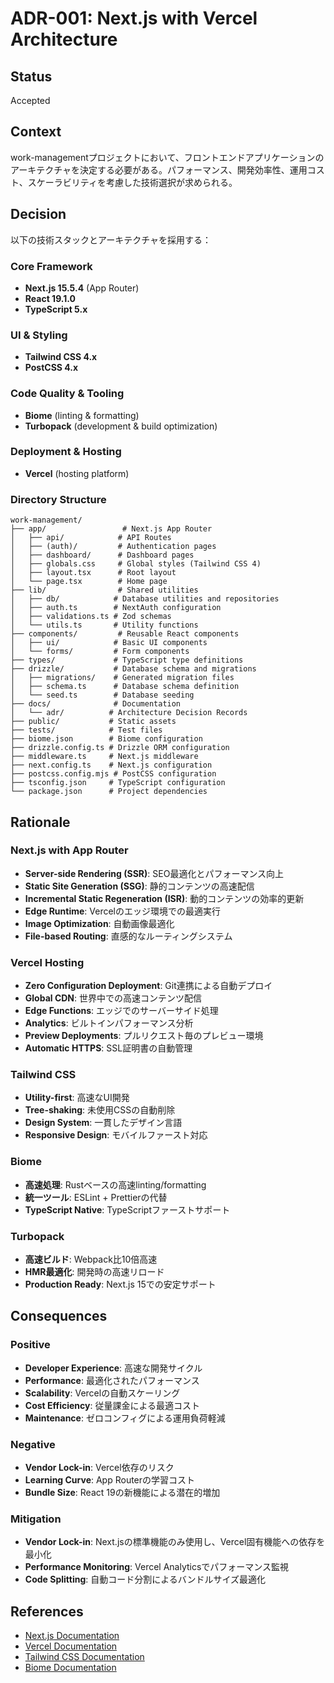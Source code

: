 # ADR-001: Next.js with Vercel Architecture

## Status
Accepted

## Context
work-managementプロジェクトにおいて、フロントエンドアプリケーションのアーキテクチャを決定する必要がある。パフォーマンス、開発効率性、運用コスト、スケーラビリティを考慮した技術選択が求められる。

## Decision
以下の技術スタックとアーキテクチャを採用する：

### Core Framework
- **Next.js 15.5.4** (App Router)
- **React 19.1.0**
- **TypeScript 5.x**

### UI & Styling
- **Tailwind CSS 4.x**
- **PostCSS 4.x**

### Code Quality & Tooling
- **Biome** (linting & formatting)
- **Turbopack** (development & build optimization)

### Deployment & Hosting
- **Vercel** (hosting platform)

### Directory Structure
```
work-management/
├── app/                 # Next.js App Router
│   ├── api/            # API Routes
│   ├── (auth)/         # Authentication pages
│   ├── dashboard/      # Dashboard pages
│   ├── globals.css     # Global styles (Tailwind CSS 4)
│   ├── layout.tsx      # Root layout
│   └── page.tsx        # Home page
├── lib/                # Shared utilities
│   ├── db/            # Database utilities and repositories
│   ├── auth.ts        # NextAuth configuration
│   ├── validations.ts # Zod schemas
│   └── utils.ts       # Utility functions
├── components/         # Reusable React components
│   ├── ui/            # Basic UI components
│   └── forms/         # Form components
├── types/             # TypeScript type definitions
├── drizzle/           # Database schema and migrations
│   ├── migrations/    # Generated migration files
│   ├── schema.ts      # Database schema definition
│   └── seed.ts        # Database seeding
├── docs/              # Documentation
│   └── adr/          # Architecture Decision Records
├── public/           # Static assets
├── tests/            # Test files
├── biome.json        # Biome configuration
├── drizzle.config.ts # Drizzle ORM configuration
├── middleware.ts     # Next.js middleware
├── next.config.ts    # Next.js configuration
├── postcss.config.mjs # PostCSS configuration
├── tsconfig.json     # TypeScript configuration
└── package.json      # Project dependencies
```

## Rationale

### Next.js with App Router
- **Server-side Rendering (SSR)**: SEO最適化とパフォーマンス向上
- **Static Site Generation (SSG)**: 静的コンテンツの高速配信
- **Incremental Static Regeneration (ISR)**: 動的コンテンツの効率的更新
- **Edge Runtime**: Vercelのエッジ環境での最適実行
- **Image Optimization**: 自動画像最適化
- **File-based Routing**: 直感的なルーティングシステム

### Vercel Hosting
- **Zero Configuration Deployment**: Git連携による自動デプロイ
- **Global CDN**: 世界中での高速コンテンツ配信
- **Edge Functions**: エッジでのサーバーサイド処理
- **Analytics**: ビルトインパフォーマンス分析
- **Preview Deployments**: プルリクエスト毎のプレビュー環境
- **Automatic HTTPS**: SSL証明書の自動管理

### Tailwind CSS
- **Utility-first**: 高速なUI開発
- **Tree-shaking**: 未使用CSSの自動削除
- **Design System**: 一貫したデザイン言語
- **Responsive Design**: モバイルファースト対応

### Biome
- **高速処理**: Rustベースの高速linting/formatting
- **統一ツール**: ESLint + Prettierの代替
- **TypeScript Native**: TypeScriptファーストサポート

### Turbopack
- **高速ビルド**: Webpack比10倍高速
- **HMR最適化**: 開発時の高速リロード
- **Production Ready**: Next.js 15での安定サポート

## Consequences

### Positive
- **Developer Experience**: 高速な開発サイクル
- **Performance**: 最適化されたパフォーマンス
- **Scalability**: Vercelの自動スケーリング
- **Cost Efficiency**: 従量課金による最適コスト
- **Maintenance**: ゼロコンフィグによる運用負荷軽減

### Negative
- **Vendor Lock-in**: Vercel依存のリスク
- **Learning Curve**: App Routerの学習コスト
- **Bundle Size**: React 19の新機能による潜在的増加

### Mitigation
- **Vendor Lock-in**: Next.jsの標準機能のみ使用し、Vercel固有機能への依存を最小化
- **Performance Monitoring**: Vercel Analyticsでパフォーマンス監視
- **Code Splitting**: 自動コード分割によるバンドルサイズ最適化

## References
- [Next.js Documentation](https://nextjs.org/docs)
- [Vercel Documentation](https://vercel.com/docs)
- [Tailwind CSS Documentation](https://tailwindcss.com/docs)
- [Biome Documentation](https://biomejs.dev/)